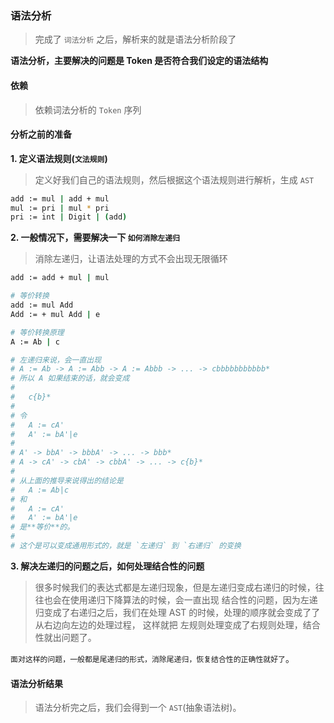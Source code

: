 ### 语法分析

> 完成了 `词法分析` 之后，解析来的就是语法分析阶段了

**语法分析，主要解决的问题是 Token 是否符合我们设定的语法结构**

#### 依赖

> 依赖词法分析的 `Token` 序列

#### 分析之前的准备

**1. 定义语法规则(`文法规则`)**

> 定义好我们自己的语法规则，然后根据这个语法规则进行解析，生成 `AST`

```bash
add := mul | add + mul
mul := pri | mul * pri
pri := int | Digit | (add)
```
**2. 一般情况下，需要解决一下 `如何消除左递归`**

> 消除左递归，让语法处理的方式不会出现无限循环

```bash
add := add + mul | mul

# 等价转换
add := mul Add
Add := + mul Add | e

# 等价转换原理
A := Ab | c

# 左递归来说，会一直出现
# A := Ab -> A := Abb -> A := Abbb -> ... -> cbbbbbbbbbbb*
# 所以 A 如果结束的话，就会变成
#
#   c{b}*
#
# 令
#   A := cA'
#   A' := bA'|e
#
# A' -> bbA' -> bbbA' -> ... -> bbb*
# A -> cA' -> cbA' -> cbbA' -> ... -> c{b}*
#
# 从上面的推导来说得出的结论是
#   A := Ab|c
# 和
#   A := cA'
#   A' := bA'|e
# 是**等价**的。
#
# 这个是可以变成通用形式的，就是 `左递归` 到 `右递归` 的变换
```

**3. 解决左递归的问题之后，如何处理结合性的问题**

> 很多时候我们的表达式都是左递归现象，但是左递归变成右递归的时候，往往也会在使用递归下降算法的时候，会一直出现
> 结合性的问题，因为左递归变成了右递归之后，我们在处理 AST 的时候，处理的顺序就会变成了了从右边向左边的处理过程，
> 这样就把 左规则处理变成了右规则处理，结合性就出问题了。
>

`面对这样的问题，一般都是尾递归的形式，消除尾递归，恢复结合性的正确性就好了`。

#### 语法分析结果

> 语法分析完之后，我们会得到一个 `AST`(抽象语法树)。